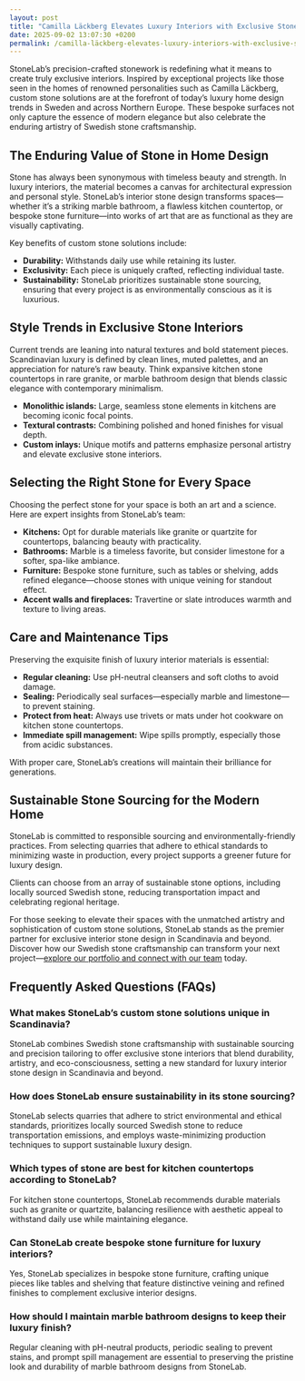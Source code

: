 ```yaml
---
layout: post
title: "Camilla Läckberg Elevates Luxury Interiors with Exclusive StoneLab Creations"
date: 2025-09-02 13:07:30 +0200
permalink: /camilla-läckberg-elevates-luxury-interiors-with-exclusive-stonelab-creations/
---
```

StoneLab’s precision-crafted stonework is redefining what it means to create truly exclusive interiors. Inspired by exceptional projects like those seen in the homes of renowned personalities such as Camilla Läckberg, custom stone solutions are at the forefront of today’s luxury home design trends in Sweden and across Northern Europe. These bespoke surfaces not only capture the essence of modern elegance but also celebrate the enduring artistry of Swedish stone craftsmanship.

## The Enduring Value of Stone in Home Design

Stone has always been synonymous with timeless beauty and strength. In luxury interiors, the material becomes a canvas for architectural expression and personal style. StoneLab’s interior stone design transforms spaces—whether it’s a striking marble bathroom, a flawless kitchen countertop, or bespoke stone furniture—into works of art that are as functional as they are visually captivating.

Key benefits of custom stone solutions include:

- **Durability:** Withstands daily use while retaining its luster.
- **Exclusivity:** Each piece is uniquely crafted, reflecting individual taste.
- **Sustainability:** StoneLab prioritizes sustainable stone sourcing, ensuring that every project is as environmentally conscious as it is luxurious.

## Style Trends in Exclusive Stone Interiors

Current trends are leaning into natural textures and bold statement pieces. Scandinavian luxury is defined by clean lines, muted palettes, and an appreciation for nature’s raw beauty. Think expansive kitchen stone countertops in rare granite, or marble bathroom design that blends classic elegance with contemporary minimalism.

- **Monolithic islands:** Large, seamless stone elements in kitchens are becoming iconic focal points.
- **Textural contrasts:** Combining polished and honed finishes for visual depth.
- **Custom inlays:** Unique motifs and patterns emphasize personal artistry and elevate exclusive stone interiors.

## Selecting the Right Stone for Every Space

Choosing the perfect stone for your space is both an art and a science. Here are expert insights from StoneLab’s team:

- **Kitchens:** Opt for durable materials like granite or quartzite for countertops, balancing beauty with practicality.
- **Bathrooms:** Marble is a timeless favorite, but consider limestone for a softer, spa-like ambiance.
- **Furniture:** Bespoke stone furniture, such as tables or shelving, adds refined elegance—choose stones with unique veining for standout effect.
- **Accent walls and fireplaces:** Travertine or slate introduces warmth and texture to living areas.

## Care and Maintenance Tips

Preserving the exquisite finish of luxury interior materials is essential:

- **Regular cleaning:** Use pH-neutral cleansers and soft cloths to avoid damage.
- **Sealing:** Periodically seal surfaces—especially marble and limestone—to prevent staining.
- **Protect from heat:** Always use trivets or mats under hot cookware on kitchen stone countertops.
- **Immediate spill management:** Wipe spills promptly, especially those from acidic substances.

With proper care, StoneLab’s creations will maintain their brilliance for generations.

## Sustainable Stone Sourcing for the Modern Home

StoneLab is committed to responsible sourcing and environmentally-friendly practices. From selecting quarries that adhere to ethical standards to minimizing waste in production, every project supports a greener future for luxury design.

Clients can choose from an array of sustainable stone options, including locally sourced Swedish stone, reducing transportation impact and celebrating regional heritage.

For those seeking to elevate their spaces with the unmatched artistry and sophistication of custom stone solutions, StoneLab stands as the premier partner for exclusive interior stone design in Scandinavia and beyond. Discover how our Swedish stone craftsmanship can transform your next project—[explore our portfolio and connect with our team](https://stonelab.se/) today.

## Frequently Asked Questions (FAQs)

### What makes StoneLab’s custom stone solutions unique in Scandinavia?

StoneLab combines Swedish stone craftsmanship with sustainable sourcing and precision tailoring to offer exclusive stone interiors that blend durability, artistry, and eco-consciousness, setting a new standard for luxury interior stone design in Scandinavia and beyond.

### How does StoneLab ensure sustainability in its stone sourcing?

StoneLab selects quarries that adhere to strict environmental and ethical standards, prioritizes locally sourced Swedish stone to reduce transportation emissions, and employs waste-minimizing production techniques to support sustainable luxury design.

### Which types of stone are best for kitchen countertops according to StoneLab?

For kitchen stone countertops, StoneLab recommends durable materials such as granite or quartzite, balancing resilience with aesthetic appeal to withstand daily use while maintaining elegance.

### Can StoneLab create bespoke stone furniture for luxury interiors?

Yes, StoneLab specializes in bespoke stone furniture, crafting unique pieces like tables and shelving that feature distinctive veining and refined finishes to complement exclusive interior designs.

### How should I maintain marble bathroom designs to keep their luxury finish?

Regular cleaning with pH-neutral products, periodic sealing to prevent stains, and prompt spill management are essential to preserving the pristine look and durability of marble bathroom designs from StoneLab.

<script type="application/ld+json">
{
  "@context": "https://schema.org",
  "@type": "BlogPosting",
  "headline": "Camilla Läckberg Elevates Luxury Interiors with Exclusive StoneLab Creations",
  "description": "StoneLab specializes in customized stone solutions and exclusive interior design for luxury spaces, offering precision-crafted stonework tailored to modern aesthetics. Inspired by projects like Camilla Läckberg’s homes, StoneLab leads luxury interior stone design in Sweden and Northern Europe.",
  "author": {
    "@type": "Person",
    "name": "StoneLab"
  },
  "publisher": {
    "@type": "Person",
    "name": "StoneLab"
  },
  "mainEntityOfPage": {
    "@type": "WebPage",
    "@id": "https://stonelab.se/blog/camilla-lackberg-elevates-luxury-interiors"
  },
  "datePublished": "2024-06-01",
  "dateModified": "2024-06-01",
  "inLanguage": "en",
  "keywords": "StoneLab, custom stone solutions, interior stone design, exclusive stone interiors, Swedish stone craftsmanship, luxury interior materials, kitchen stone countertops, marble bathroom design, bespoke stone furniture, sustainable stone sourcing",
  "articleSection": [
    "Luxury Interiors",
    "Custom Stone Solutions",
    "StoneCraftsmanship",
    "Sustainable Stone Sourcing"
  ]
}
</script>

<script type="application/ld+json">
{
  "@context": "https://schema.org",
  "@type": "FAQPage",
  "mainEntity": [
    {
      "@type": "Question",
      "name": "What makes StoneLab’s custom stone solutions unique in Scandinavia?",
      "acceptedAnswer": {
        "@type": "Answer",
        "text": "StoneLab combines Swedish stone craftsmanship with sustainable sourcing and precision tailoring to offer exclusive stone interiors that blend durability, artistry, and eco-consciousness, setting a new standard for luxury interior stone design in Scandinavia and beyond."
      }
    },
    {
      "@type": "Question",
      "name": "How does StoneLab ensure sustainability in its stone sourcing?",
      "acceptedAnswer": {
        "@type": "Answer",
        "text": "StoneLab selects quarries that adhere to strict environmental and ethical standards, prioritizes locally sourced Swedish stone to reduce transportation emissions, and employs waste-minimizing production techniques to support sustainable luxury design."
      }
    },
    {
      "@type": "Question",
      "name": "Which types of stone are best for kitchen countertops according to StoneLab?",
      "acceptedAnswer": {
        "@type": "Answer",
        "text": "For kitchen stone countertops, StoneLab recommends durable materials such as granite or quartzite, balancing resilience with aesthetic appeal to withstand daily use while maintaining elegance."
      }
    },
    {
      "@type": "Question",
      "name": "Can StoneLab create bespoke stone furniture for luxury interiors?",
      "acceptedAnswer": {
        "@type": "Answer",
        "text": "Yes, StoneLab specializes in bespoke stone furniture, crafting unique pieces like tables and shelving that feature distinctive veining and refined finishes to complement exclusive interior designs."
      }
    },
    {
      "@type": "Question",
      "name": "How should I maintain marble bathroom designs to keep their luxury finish?",
      "acceptedAnswer": {
        "@type": "Answer",
        "text": "Regular cleaning with pH-neutral products, periodic sealing to prevent stains, and prompt spill management are essential to preserving the pristine look and durability of marble bathroom designs from StoneLab."
      }
    }
  ]
}
</script>